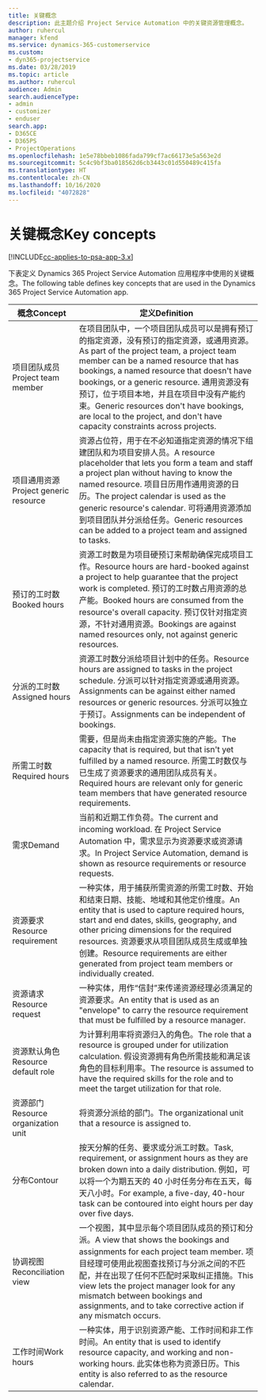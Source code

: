 ```yaml
---
title: 关键概念
description: 此主题介绍 Project Service Automation 中的关键资源管理概念。
author: ruhercul
manager: kfend
ms.service: dynamics-365-customerservice
ms.custom:
- dyn365-projectservice
ms.date: 03/28/2019
ms.topic: article
ms.author: ruhercul
audience: Admin
search.audienceType:
- admin
- customizer
- enduser
search.app:
- D365CE
- D365PS
- ProjectOperations
ms.openlocfilehash: 1e5e78bbeb1086fada799cf7ac66173e5a563e2d
ms.sourcegitcommit: 5c4c9bf3ba018562d6cb3443c01d550489c415fa
ms.translationtype: HT
ms.contentlocale: zh-CN
ms.lasthandoff: 10/16/2020
ms.locfileid: "4072828"
---
```

# <a name="key-concepts"></a><span data-ttu-id="6bdf7-103">关键概念</span><span class="sxs-lookup"><span data-stu-id="6bdf7-103">Key concepts</span></span>

[!INCLUDE[cc-applies-to-psa-app-3.x](../includes/cc-applies-to-psa-app-3x.md)]

<span data-ttu-id="6bdf7-104">下表定义 Dynamics 365 Project Service Automation 应用程序中使用的关键概念。</span><span class="sxs-lookup"><span data-stu-id="6bdf7-104">The following table defines key concepts that are used in the Dynamics 365 Project Service Automation app.</span></span>

| <span data-ttu-id="6bdf7-105">概念</span><span class="sxs-lookup"><span data-stu-id="6bdf7-105">Concept</span></span>                    | <span data-ttu-id="6bdf7-106">定义</span><span class="sxs-lookup"><span data-stu-id="6bdf7-106">Definition</span></span> |
|----------------------------|------------|
| <span data-ttu-id="6bdf7-107">项目团队成员</span><span class="sxs-lookup"><span data-stu-id="6bdf7-107">Project team member</span></span>        | <span data-ttu-id="6bdf7-108">在项目团队中，一个项目团队成员可以是拥有预订的指定资源，没有预订的指定资源，或通用资源。</span><span class="sxs-lookup"><span data-stu-id="6bdf7-108">As part of the project team, a project team member can be a named resource that has bookings, a named resource that doesn't have bookings, or a generic resource.</span></span> <span data-ttu-id="6bdf7-109">通用资源没有预订，位于项目本地，并且在项目中没有产能约束。</span><span class="sxs-lookup"><span data-stu-id="6bdf7-109">Generic resources don't have bookings, are local to the project, and don't have capacity constraints across projects.</span></span> |
| <span data-ttu-id="6bdf7-110">项目通用资源</span><span class="sxs-lookup"><span data-stu-id="6bdf7-110">Project generic resource</span></span>   | <span data-ttu-id="6bdf7-111">资源占位符，用于在不必知道指定资源的情况下组建团队和为项目安排人员。</span><span class="sxs-lookup"><span data-stu-id="6bdf7-111">A resource placeholder that lets you form a team and staff a project plan without having to know the named resource.</span></span> <span data-ttu-id="6bdf7-112">项目日历用作通用资源的日历。</span><span class="sxs-lookup"><span data-stu-id="6bdf7-112">The project calendar is used as the generic resource's calendar.</span></span> <span data-ttu-id="6bdf7-113">可将通用资源添加到项目团队并分派给任务。</span><span class="sxs-lookup"><span data-stu-id="6bdf7-113">Generic resources can be added to a project team and assigned to tasks.</span></span> |
| <span data-ttu-id="6bdf7-114">预订的工时数</span><span class="sxs-lookup"><span data-stu-id="6bdf7-114">Booked hours</span></span>               | <span data-ttu-id="6bdf7-115">资源工时数是为项目硬预订来帮助确保完成项目工作。</span><span class="sxs-lookup"><span data-stu-id="6bdf7-115">Resource hours are hard-booked against a project to help guarantee that the project work is completed.</span></span> <span data-ttu-id="6bdf7-116">预订的工时数占用资源的总产能。</span><span class="sxs-lookup"><span data-stu-id="6bdf7-116">Booked hours are consumed from the resource's overall capacity.</span></span> <span data-ttu-id="6bdf7-117">预订仅针对指定资源，不针对通用资源。</span><span class="sxs-lookup"><span data-stu-id="6bdf7-117">Bookings are against named resources only, not against generic resources.</span></span> |
| <span data-ttu-id="6bdf7-118">分派的工时数</span><span class="sxs-lookup"><span data-stu-id="6bdf7-118">Assigned hours</span></span>             | <span data-ttu-id="6bdf7-119">资源工时数分派给项目计划中的任务。</span><span class="sxs-lookup"><span data-stu-id="6bdf7-119">Resource hours are assigned to tasks in the project schedule.</span></span> <span data-ttu-id="6bdf7-120">分派可以针对指定资源或通用资源。</span><span class="sxs-lookup"><span data-stu-id="6bdf7-120">Assignments can be against either named resources or generic resources.</span></span> <span data-ttu-id="6bdf7-121">分派可以独立于预订。</span><span class="sxs-lookup"><span data-stu-id="6bdf7-121">Assignments can be independent of bookings.</span></span> |
| <span data-ttu-id="6bdf7-122">所需工时数</span><span class="sxs-lookup"><span data-stu-id="6bdf7-122">Required hours</span></span>             | <span data-ttu-id="6bdf7-123">需要，但是尚未由指定资源实施的产能。</span><span class="sxs-lookup"><span data-stu-id="6bdf7-123">The capacity that is required, but that isn't yet fulfilled by a named resource.</span></span> <span data-ttu-id="6bdf7-124">所需工时数仅与已生成了资源要求的通用团队成员有关。</span><span class="sxs-lookup"><span data-stu-id="6bdf7-124">Required hours are relevant only for generic team members that have generated resource requirements.</span></span> |
| <span data-ttu-id="6bdf7-125">需求</span><span class="sxs-lookup"><span data-stu-id="6bdf7-125">Demand</span></span>                     | <span data-ttu-id="6bdf7-126">当前和近期工作负荷。</span><span class="sxs-lookup"><span data-stu-id="6bdf7-126">The current and incoming workload.</span></span> <span data-ttu-id="6bdf7-127">在 Project Service Automation 中，需求显示为资源要求或资源请求。</span><span class="sxs-lookup"><span data-stu-id="6bdf7-127">In Project Service Automation, demand is shown as resource requirements or resource requests.</span></span> |
| <span data-ttu-id="6bdf7-128">资源要求</span><span class="sxs-lookup"><span data-stu-id="6bdf7-128">Resource requirement</span></span>       | <span data-ttu-id="6bdf7-129">一种实体，用于捕获所需资源的所需工时数、开始和结束日期、技能、地域和其他定价维度。</span><span class="sxs-lookup"><span data-stu-id="6bdf7-129">An entity that is used to capture required hours, start and end dates, skills, geography, and other pricing dimensions for the required resources.</span></span> <span data-ttu-id="6bdf7-130">资源要求从项目团队成员生成或单独创建。</span><span class="sxs-lookup"><span data-stu-id="6bdf7-130">Resource requirements are either generated from project team members or individually created.</span></span> |
| <span data-ttu-id="6bdf7-131">资源请求</span><span class="sxs-lookup"><span data-stu-id="6bdf7-131">Resource request</span></span>           | <span data-ttu-id="6bdf7-132">一种实体，用作“信封”来传递资源经理必须满足的资源要求。</span><span class="sxs-lookup"><span data-stu-id="6bdf7-132">An entity that is used as an "envelope" to carry the resource requirement that must be fulfilled by a resource manager.</span></span> |
| <span data-ttu-id="6bdf7-133">资源默认角色</span><span class="sxs-lookup"><span data-stu-id="6bdf7-133">Resource default role</span></span>      | <span data-ttu-id="6bdf7-134">为计算利用率将资源归入的角色。</span><span class="sxs-lookup"><span data-stu-id="6bdf7-134">The role that a resource is grouped under for utilization calculation.</span></span> <span data-ttu-id="6bdf7-135">假设资源拥有角色所需技能和满足该角色的目标利用率。</span><span class="sxs-lookup"><span data-stu-id="6bdf7-135">The resource is assumed to have the required skills for the role and to meet the target utilization for that role.</span></span> |
| <span data-ttu-id="6bdf7-136">资源部门</span><span class="sxs-lookup"><span data-stu-id="6bdf7-136">Resource organization unit</span></span> | <span data-ttu-id="6bdf7-137">将资源分派给的部门。</span><span class="sxs-lookup"><span data-stu-id="6bdf7-137">The organizational unit that a resource is assigned to.</span></span> |
| <span data-ttu-id="6bdf7-138">分布</span><span class="sxs-lookup"><span data-stu-id="6bdf7-138">Contour</span></span>                    | <span data-ttu-id="6bdf7-139">按天分解的任务、要求或分派工时数。</span><span class="sxs-lookup"><span data-stu-id="6bdf7-139">Task, requirement, or assignment hours as they are broken down into a daily distribution.</span></span> <span data-ttu-id="6bdf7-140">例如，可以将一个为期五天的 40 小时任务分布在五天，每天八小时。</span><span class="sxs-lookup"><span data-stu-id="6bdf7-140">For example, a five-day, 40-hour task can be contoured into eight hours per day over five days.</span></span> |
| <span data-ttu-id="6bdf7-141">协调视图</span><span class="sxs-lookup"><span data-stu-id="6bdf7-141">Reconciliation view</span></span>        | <span data-ttu-id="6bdf7-142">一个视图，其中显示每个项目团队成员的预订和分派。</span><span class="sxs-lookup"><span data-stu-id="6bdf7-142">A view that shows the bookings and assignments for each project team member.</span></span> <span data-ttu-id="6bdf7-143">项目经理可使用此视图查找预订与分派之间的不匹配，并在出现了任何不匹配时采取纠正措施。</span><span class="sxs-lookup"><span data-stu-id="6bdf7-143">This view lets the project manager look for any mismatch between bookings and assignments, and to take corrective action if any mismatch occurs.</span></span> |
| <span data-ttu-id="6bdf7-144">工作时间</span><span class="sxs-lookup"><span data-stu-id="6bdf7-144">Work hours</span></span>                 | <span data-ttu-id="6bdf7-145">一种实体，用于识别资源产能、工作时间和非工作时间。</span><span class="sxs-lookup"><span data-stu-id="6bdf7-145">An entity that is used to identify resource capacity, and working and non-working hours.</span></span> <span data-ttu-id="6bdf7-146">此实体也称为资源日历。</span><span class="sxs-lookup"><span data-stu-id="6bdf7-146">This entity is also referred to as the resource calendar.</span></span> |
